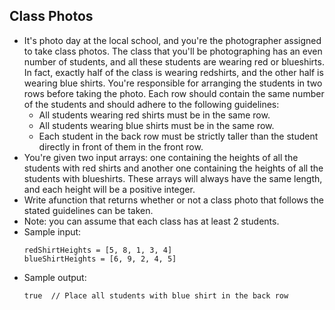 ## Class Photos

- It's photo day at the local school, and you're the photographer assigned to take class photos. The class that you'll be photographing has an even number of students, and all these students are wearing red or blueshirts. In fact, exactly half of the class is wearing redshirts, and the other half is wearing blue shirts. You're responsible for arranging the students in two rows before taking the photo. Each row should contain the same number of the students and should adhere to the following guidelines:
    * All students wearing red shirts must be in the same row.
    * All students wearing blue shirts must be in the same row.
    * Each student in the back row must be strictly taller than the student directly in front of them in the front row.
- You're given two input arrays: one containing the heights of all the students with red shirts and another one containing the heights of all the students with blueshirts. These arrays will always have the same length, and each height will be a positive integer.
- Write afunction that returns whether or not a class photo that follows the stated guidelines can be taken.
- Note: you can assume that each class has at least 2 students.
- Sample input:
    ~~~
    redShirtHeights = [5, 8, 1, 3, 4]
    blueShirtHeights = [6, 9, 2, 4, 5]
    ~~~
- Sample output:
    ~~~
    true  // Place all students with blue shirt in the back row
    ~~~